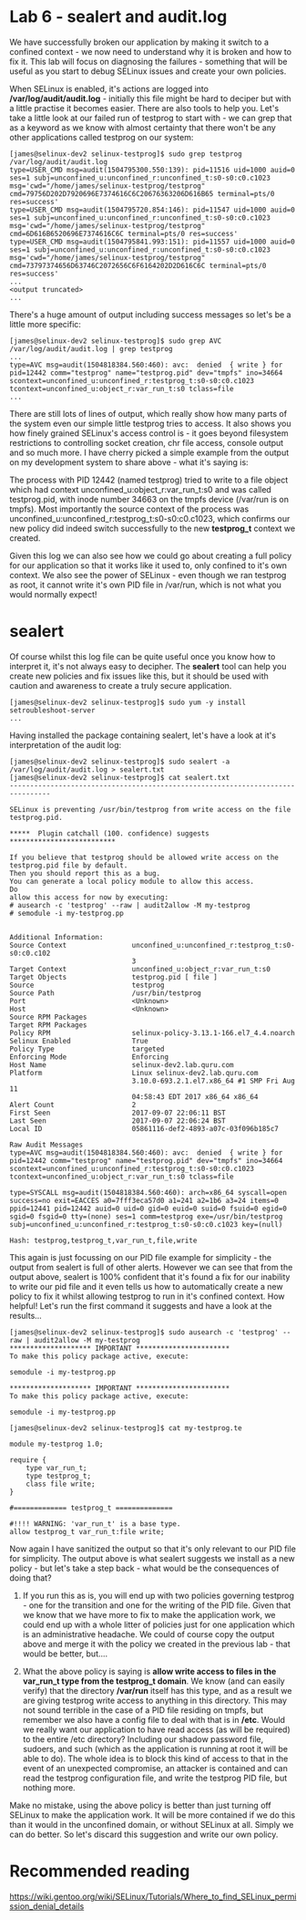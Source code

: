 # Lab 6 - sealert and audit.log

We have successfully broken our application by making it switch to a confined context - we now need to understand why it is broken and how to fix it. This lab will focus on diagnosing the failures - something that will be useful as you start to debug SELinux issues and create your own policies.

When SELinux is enabled, it's actions are logged into **/var/log/audit/audit.log** - initially this file might be hard to deciper but with a little practise it becomes easier. There are also tools to help you. Let's take a little look at our failed run of testprog to start with - we can grep that as a keyword as we know with almost certainty that there won't be any other applications called testprog on our system:

```
[james@selinux-dev2 selinux-testprog]$ sudo grep testprog /var/log/audit/audit.log
type=USER_CMD msg=audit(1504795300.550:139): pid=11516 uid=1000 auid=0 ses=1 subj=unconfined_u:unconfined_r:unconfined_t:s0-s0:c0.c1023 msg='cwd="/home/james/selinux-testprog/testprog" cmd=79756D202D7920696E7374616C6C20676363206D616B65 terminal=pts/0 res=success'
type=USER_CMD msg=audit(1504795720.854:146): pid=11547 uid=1000 auid=0 ses=1 subj=unconfined_u:unconfined_r:unconfined_t:s0-s0:c0.c1023 msg='cwd="/home/james/selinux-testprog/testprog" cmd=6D616B6520696E7374616C6C terminal=pts/0 res=success'
type=USER_CMD msg=audit(1504795841.993:151): pid=11557 uid=1000 auid=0 ses=1 subj=unconfined_u:unconfined_r:unconfined_t:s0-s0:c0.c1023 msg='cwd="/home/james/selinux-testprog/testprog" cmd=73797374656D63746C2072656C6F6164202D2D616C6C terminal=pts/0 res=success'
...
<output truncated>
...
```

There's a huge amount of output including success messages so let's be a little more specific:

```
[james@selinux-dev2 selinux-testprog]$ sudo grep AVC /var/log/audit/audit.log | grep testprog
...
type=AVC msg=audit(1504818384.560:460): avc:  denied  { write } for  pid=12442 comm="testprog" name="testprog.pid" dev="tmpfs" ino=34664 scontext=unconfined_u:unconfined_r:testprog_t:s0-s0:c0.c1023 tcontext=unconfined_u:object_r:var_run_t:s0 tclass=file
...
```

There are still lots of lines of output, which really show how many parts of the system even our simple little testprog tries to access. It also shows you how finely grained SELinux's access control is - it goes beyond filesystem restrictions to controlling socket creation, chr file access, console output and so much more. I have cherry picked a simple example from the output on my development system to share above - what it's saying is:

The process with PID 12442 (named testprog) tried to write to a file object which had context unconfined_u:object_r:var_run_t:s0 and was called testprog.pid, with inode number 34663 on the tmpfs device (/var/run is on tmpfs). Most importantly the source context of the process was unconfined_u:unconfined_r:testprog_t:s0-s0:c0.c1023, which confirms our new policy did indeed switch successfully to the new **testprog_t** context we created.

Given this log we can also see how we could go about creating a full policy for our application so that it works like it used to, only confined to it's own context. We also see the power of SELinux - even though we ran testprog as root, it cannot write it's own PID file in /var/run, which is not what you would normally expect!

# sealert

Of course whilst this log file can be quite useful once you know how to interpret it, it's not always easy to decipher. The **sealert** tool can help you create new policies and fix issues like this, but it should be used with caution and awareness to create a truly secure application. 

```
[james@selinux-dev2 selinux-testprog]$ sudo yum -y install setroubleshoot-server
...
```

Having installed the package containing sealert, let's have a look at it's interpretation of the audit log:

```
[james@selinux-dev2 selinux-testprog]$ sudo sealert -a /var/log/audit/audit.log > sealert.txt
[james@selinux-dev2 selinux-testprog]$ cat sealert.txt
--------------------------------------------------------------------------------

SELinux is preventing /usr/bin/testprog from write access on the file testprog.pid.

*****  Plugin catchall (100. confidence) suggests   **************************

If you believe that testprog should be allowed write access on the testprog.pid file by default.
Then you should report this as a bug.
You can generate a local policy module to allow this access.
Do
allow this access for now by executing:
# ausearch -c 'testprog' --raw | audit2allow -M my-testprog
# semodule -i my-testprog.pp


Additional Information:
Source Context                unconfined_u:unconfined_r:testprog_t:s0-s0:c0.c102
                              3
Target Context                unconfined_u:object_r:var_run_t:s0
Target Objects                testprog.pid [ file ]
Source                        testprog
Source Path                   /usr/bin/testprog
Port                          <Unknown>
Host                          <Unknown>
Source RPM Packages
Target RPM Packages
Policy RPM                    selinux-policy-3.13.1-166.el7_4.4.noarch
Selinux Enabled               True
Policy Type                   targeted
Enforcing Mode                Enforcing
Host Name                     selinux-dev2.lab.quru.com
Platform                      Linux selinux-dev2.lab.quru.com
                              3.10.0-693.2.1.el7.x86_64 #1 SMP Fri Aug 11
                              04:58:43 EDT 2017 x86_64 x86_64
Alert Count                   2
First Seen                    2017-09-07 22:06:11 BST
Last Seen                     2017-09-07 22:06:24 BST
Local ID                      05861116-def2-4893-a07c-03f096b185c7

Raw Audit Messages
type=AVC msg=audit(1504818384.560:460): avc:  denied  { write } for  pid=12442 comm="testprog" name="testprog.pid" dev="tmpfs" ino=34664 scontext=unconfined_u:unconfined_r:testprog_t:s0-s0:c0.c1023 tcontext=unconfined_u:object_r:var_run_t:s0 tclass=file

type=SYSCALL msg=audit(1504818384.560:460): arch=x86_64 syscall=open success=no exit=EACCES a0=7fff3eca57d0 a1=241 a2=1b6 a3=24 items=0 ppid=12441 pid=12442 auid=0 uid=0 gid=0 euid=0 suid=0 fsuid=0 egid=0 sgid=0 fsgid=0 tty=(none) ses=1 comm=testprog exe=/usr/bin/testprog subj=unconfined_u:unconfined_r:testprog_t:s0-s0:c0.c1023 key=(null)

Hash: testprog,testprog_t,var_run_t,file,write
```

This again is just focussing on our PID file example for simplicity - the output from sealert is full of other alerts. However we can see that from the output above, sealert is 100% confident that it's found a fix for our inability to write our pid file and it even tells us how to automatically create a new policy to fix it whilst allowing testprog to run in it's confined context. How helpful! Let's run the first command it suggests and have a look at the results...

```
[james@selinux-dev2 selinux-testprog]$ sudo ausearch -c 'testprog' --raw | audit2allow -M my-testprog
******************** IMPORTANT ***********************
To make this policy package active, execute:

semodule -i my-testprog.pp

******************** IMPORTANT ***********************
To make this policy package active, execute:

semodule -i my-testprog.pp

[james@selinux-dev2 selinux-testprog]$ cat my-testprog.te

module my-testprog 1.0;

require {
	type var_run_t;
	type testprog_t;
	class file write;
}

#============= testprog_t ==============

#!!!! WARNING: 'var_run_t' is a base type.
allow testprog_t var_run_t:file write;

```

Now again I have sanitized the output so that it's only relevant to our PID file for simplicity. The output above is what sealert suggests we install as a new policy - but let's take a step back - what would be the consequences of doing that?

1. If you run this as is, you will end up with two policies governing testprog - one for the transition and one for the writing of the PID file. Given that we know that we have more to fix to make the application work, we could end up with a whole litter of policies just for one application which is an administrative headache. We could of course copy the output above and merge it with the policy we created in the previous lab - that would be better, but....

2. What the above policy is saying is **allow write access to files in the var_run_t type from the testprog_t domain**. We know (and can easily verify) that the directory **/var/run** itself has this type, and as a result we are giving testprog write access to anything in this directory. This may not sound terrible in the case of a PID file residing on tmpfs, but remember we also have a config file to deal with that is in **/etc**. Would we really want our application to have read access (as will be required) to the entire /etc directory? Including our shadow password file, sudoers, and such (which as the application is running at root it will be able to do). The whole idea is to block this kind of access to that in the event of an unexpected compromise, an attacker is contained and can read the testprog configuration file, and write the testprog PID file, but nothing more.

Make no mistake, using the above policy is better than just turning off SELinux to make the application work. It will be more contained if we do this than it would in the unconfined domain, or without SELinux at all. Simply we can do better. So let's discard this suggestion and write our own policy.

# Recommended reading

https://wiki.gentoo.org/wiki/SELinux/Tutorials/Where_to_find_SELinux_permission_denial_details

